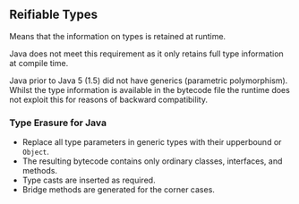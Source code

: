 ## Reifiable Types

Means that the information on types is retained at runtime.

Java does not meet this requirement as it only retains 
full type information at compile time.

Java prior to Java 5 (1.5) did not have generics (parametric polymorphism).
Whilst the type information is available in the bytecode file the runtime does not exploit this for reasons of backward compatibility.

### Type Erasure for Java

+ Replace all type parameters in generic types with their upperbound or `Object`.
+ The resulting bytecode contains only ordinary classes, interfaces, and methods.
+ Type casts are inserted as required.
+ Bridge methods are generated for the corner cases.
